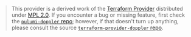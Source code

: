 > This provider is a derived work of the [Terraform Provider](https://github.com/terraform-providers/terraform-provider-doppler)
> distributed under [MPL 2.0](https://www.mozilla.org/en-US/MPL/2.0/). If you encounter a bug or missing feature,
> first check the [`pulumi-doppler` repo](https://github.com/pulumiverse/pulumi-doppler/issues); however, if that doesn't turn up anything,
> please consult the source [`terraform-provider-doppler` repo](https://github.com/terraform-providers/terraform-provider-doppler/issues).